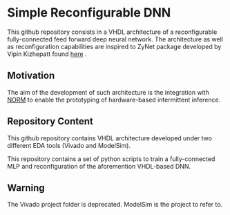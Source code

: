 # Simple Reconfigurable DNN

This github repository consists in a VHDL architecture of a reconfigurable fully-connected feed forward deep neural network. The architecture as well as reconfiguration capabilities are inspired to ZyNet package developed by Vipin Kizhepatt found [here](https://github.com/dsdnu/zynet) .

## Motivation

The aim of the development of such architecture is the integration with [NORM](https://github.com/simoneruffini/NORM) to enable the prototyping of hardware-based
intermittent inference.

## Repository Content

This github repository contains VHDL architecture developed under two different EDA tools (Vivado and ModelSim).

This repository contains a set of python scripts to train a fully-connected MLP and reconfiguration of the aforemention
VHDL-based DNN.

## Warning
The Vivado project folder is deprecated. ModelSim is the project to refer to.
